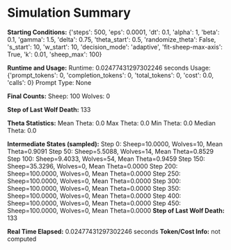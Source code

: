 # Simulation Summary

**Starting Conditions:**
{'steps': 500, 'eps': 0.0001, 'dt': 0.1, 'alpha': 1, 'beta': 0.1, 'gamma': 1.5, 'delta': 0.75, 'theta_start': 0.5, 'randomize_theta': False, 's_start': 10, 'w_start': 10, 'decision_mode': 'adaptive', 'fit-sheep-max-axis': True, 'k': 0.01, 'sheep_max': 100}

**Runtime and Usage:**
Runtime: 0.02477431297302246 seconds
Usage: {'prompt_tokens': 0, 'completion_tokens': 0, 'total_tokens': 0, 'cost': 0.0, 'calls': 0}
Prompt Type: None

**Final Counts:**
Sheep: 100
Wolves: 0

**Step of Last Wolf Death:**
133

**Theta Statistics:**
Mean Theta: 0.0
Max Theta: 0.0
Min Theta: 0.0
Median Theta: 0.0

**Intermediate States (sampled):**
Step 0: Sheep=10.0000, Wolves=10, Mean Theta=0.9091
Step 50: Sheep=5.5088, Wolves=14, Mean Theta=0.8529
Step 100: Sheep=9.4033, Wolves=54, Mean Theta=0.9459
Step 150: Sheep=35.3296, Wolves=0, Mean Theta=0.0000
Step 200: Sheep=100.0000, Wolves=0, Mean Theta=0.0000
Step 250: Sheep=100.0000, Wolves=0, Mean Theta=0.0000
Step 300: Sheep=100.0000, Wolves=0, Mean Theta=0.0000
Step 350: Sheep=100.0000, Wolves=0, Mean Theta=0.0000
Step 400: Sheep=100.0000, Wolves=0, Mean Theta=0.0000
Step 450: Sheep=100.0000, Wolves=0, Mean Theta=0.0000
**Step of Last Wolf Death:** 133

**Real Time Elapsed:** 0.02477431297302246 seconds
**Token/Cost Info:** not computed